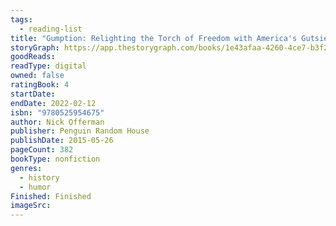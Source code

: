 ```yaml
---
tags:
  - reading-list
title: "Gumption: Relighting the Torch of Freedom with America's Gutsiest Troublemakers"
storyGraph: https://app.thestorygraph.com/books/1e43afaa-4260-4ce7-b3f2-dfe041bc726e
goodReads:
readType: digital
owned: false
ratingBook: 4
startDate:
endDate: 2022-02-12
isbn: "9780525954675"
author: Nick Offerman
publisher: Penguin Random House
publishDate: 2015-05-26
pageCount: 382
bookType: nonfiction
genres:
  - history
  - humor
Finished: Finished
imageSrc:
---
```

